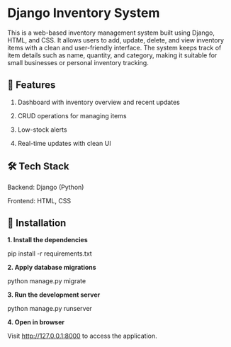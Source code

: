 # **Django Inventory System**

This is a web-based inventory management system built using Django, HTML, and CSS. It allows users to add, update, delete, and view inventory items with a clean and user-friendly interface. The system keeps track of item details such as name, quantity, and category, making it suitable for small businesses or personal inventory tracking.


## 🔧 **Features**
1. Dashboard with inventory overview and recent updates

2. CRUD operations for managing items

3. Low-stock alerts

4. Real-time updates with clean UI


## 🛠️ **Tech Stack**
Backend: Django (Python)

Frontend: HTML, CSS

## 🔨 **Installation**

**1. Install the dependencies**

pip install -r requirements.txt

**2. Apply database migrations**

python manage.py migrate

**3. Run the development server**

python manage.py runserver

**4. Open in browser**

Visit http://127.0.0.1:8000 to access the application.


